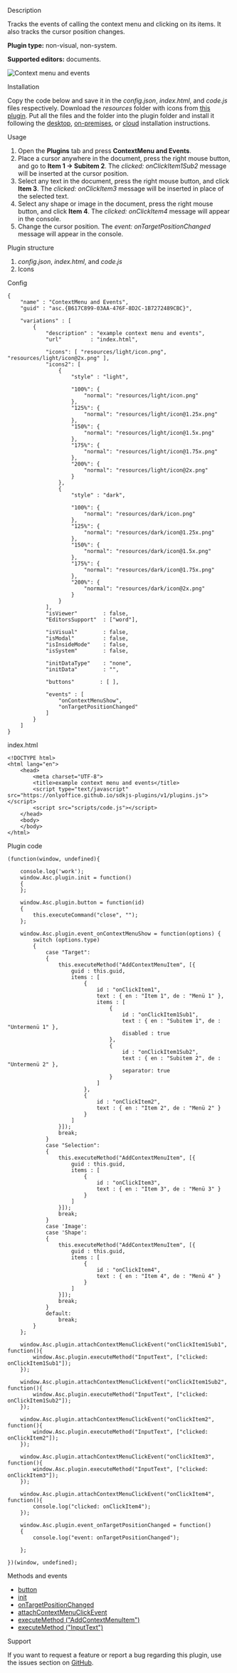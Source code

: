 Description

Tracks the events of calling the context menu and clicking on its items. It also tracks the cursor position changes.

**Plugin type:** non-visual, non-system.

**Supported editors:** documents.

![Context menu and events](/content/img/plugins/gifs/context-menu-and-events.gif)

Installation

Copy the code below and save it in the *config.json*, *index.html*, and *code.js* files respectively. Download the *resources* folder with icons from [this plugin](https://github.com/ONLYOFFICE/sdkjs-plugins/tree/master/example_customfields_add/resources). Put all the files and the folder into the plugin folder and install it following the [desktop](/plugin/installation/desktop), [on-premises](/plugin/installation/onpremises), or [cloud](/plugin/installation/cloud) installation instructions.

Usage

1. Open the **Plugins** tab and press **ContextMenu and Events**.
2. Place a cursor anywhere in the document, press the right mouse button, and go to **Item 1 -> Subitem 2**. The *clicked: onClickItem1Sub2* message will be inserted at the cursor position.
3. Select any text in the document, press the right mouse button, and click **Item 3**. The *clicked: onClickItem3* message will be inserted in place of the selected text.
4. Select any shape or image in the document, press the right mouse button, and click **Item 4**. The *clicked: onClickItem4* message will appear in the console.
5. Change the cursor position. The *event: onTargetPositionChanged* message will appear in the console.

Plugin structure

1. *config.json*, *index.html*, and *code.js*
2. Icons

Config

```
{
    "name" : "ContextMenu and Events",
    "guid" : "asc.{B617C899-03AA-476F-8D2C-1B7272489CBC}",

    "variations" : [
        {
            "description" : "example context menu and events",
            "url"         : "index.html",

            "icons": [ "resources/light/icon.png", "resources/light/icon@2x.png" ],
            "icons2": [
                {
                    "style" : "light",
                    
                    "100%": {
                        "normal": "resources/light/icon.png"
                    },
                    "125%": {
                        "normal": "resources/light/icon@1.25x.png"
                    },
                    "150%": {
                        "normal": "resources/light/icon@1.5x.png"
                    },
                    "175%": {
                        "normal": "resources/light/icon@1.75x.png"
                    },
                    "200%": {
                        "normal": "resources/light/icon@2x.png"
                    }
                },
                {
                    "style" : "dark",
                    
                    "100%": {
                        "normal": "resources/dark/icon.png"
                    },
                    "125%": {
                        "normal": "resources/dark/icon@1.25x.png"
                    },
                    "150%": {
                        "normal": "resources/dark/icon@1.5x.png"
                    },
                    "175%": {
                        "normal": "resources/dark/icon@1.75x.png"
                    },
                    "200%": {
                        "normal": "resources/dark/icon@2x.png"
                    }
                }
            ],
            "isViewer"        : false,
            "EditorsSupport"  : ["word"],

            "isVisual"        : false,
            "isModal"         : false,
            "isInsideMode"    : false,
            "isSystem"        : false,

            "initDataType"    : "none",
            "initData"        : "",

            "buttons"        : [ ],

            "events" : [
                "onContextMenuShow",
                "onTargetPositionChanged"
            ]
        }
    ]
}
```

index.html

```
<!DOCTYPE html>
<html lang="en">
    <head>
        <meta charset="UTF-8">
        <title>example context menu and events</title>
        <script type="text/javascript" src="https://onlyoffice.github.io/sdkjs-plugins/v1/plugins.js"></script>    
        <script src="scripts/code.js"></script>
    </head>
    <body>
    </body>
</html>
```

Plugin code

```
(function(window, undefined){

    console.log('work');
    window.Asc.plugin.init = function()
    {
    };

    window.Asc.plugin.button = function(id)
    {
        this.executeCommand("close", "");
    };

    window.Asc.plugin.event_onContextMenuShow = function(options) {
        switch (options.type)
        {
            case "Target":
            {
                this.executeMethod("AddContextMenuItem", [{
                    guid : this.guid,
                    items : [
                        {
                            id : "onClickItem1",
                            text : { en : "Item 1", de : "Menü 1" },
                            items : [
                                {
                                    id : "onClickItem1Sub1",
                                    text : { en : "Subitem 1", de : "Untermenü 1" },
                                    disabled : true
                                },
                                {
                                    id : "onClickItem1Sub2",
                                    text : { en : "Subitem 2", de : "Untermenü 2" },
                                    separator: true
                                }
                            ]
                        },
                        {
                            id : "onClickItem2",
                            text : { en : "Item 2", de : "Menü 2" }
                        }
                    ]
                }]);
                break;
            }
            case "Selection":
            {
                this.executeMethod("AddContextMenuItem", [{
                    guid : this.guid,
                    items : [
                        {
                            id : "onClickItem3",
                            text : { en : "Item 3", de : "Menü 3" }
                        }
                    ]
                }]);
                break;
            }
            case 'Image':
            case 'Shape':
            {
                this.executeMethod("AddContextMenuItem", [{
                    guid : this.guid,
                    items : [
                        {
                            id : "onClickItem4",
                            text : { en : "Item 4", de : "Menü 4" }
                        }
                    ]
                }]);
                break;
            }
            default:
                break;
        }
    };

    window.Asc.plugin.attachContextMenuClickEvent("onClickItem1Sub1", function(){
        window.Asc.plugin.executeMethod("InputText", ["clicked: onClickItem1Sub1"]);
    });

    window.Asc.plugin.attachContextMenuClickEvent("onClickItem1Sub2", function(){
        window.Asc.plugin.executeMethod("InputText", ["clicked: onClickItem1Sub2"]);
    });

    window.Asc.plugin.attachContextMenuClickEvent("onClickItem2", function(){
        window.Asc.plugin.executeMethod("InputText", ["clicked: onClickItem2"]);
    });

    window.Asc.plugin.attachContextMenuClickEvent("onClickItem3", function(){
        window.Asc.plugin.executeMethod("InputText", ["clicked: onClickItem3"]);
    });

    window.Asc.plugin.attachContextMenuClickEvent("onClickItem4", function(){
        console.log("clicked: onClickItem4");
    });

    window.Asc.plugin.event_onTargetPositionChanged = function()
    {
        console.log("event: onTargetPositionChanged");

    };

})(window, undefined);
```

Methods and events

* [button](/plugin/events/button)
* [init](/plugin/events/init)
* [onTargetPositionChanged](/plugin/events/ontargetpositionchanged)
* [attachContextMenuClickEvent](/plugin/attachcontextmenuclickevent)
* [executeMethod ("AddContextMenuItem")](/plugin/executemethod/common/addcontextmenuitem)
* [executeMethod ("InputText")](/plugin/executemethod/common/inputtext)

Support

If you want to request a feature or report a bug regarding this plugin, use the issues section on [GitHub](https://github.com/ONLYOFFICE/sdkjs-plugins/issues).
